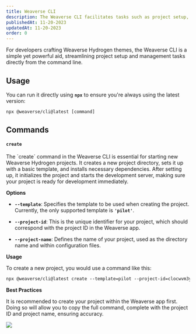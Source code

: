 ```yaml
---
title: Weaverse CLI
description: The Weaverse CLI facilitates tasks such as project setup, theme scaffolding, and other common developer operations.
publishedAt: 11-20-2023
updatedAt: 11-20-2023
order: 0
---
```


For developers crafting Weaverse Hydrogen themes, the Weaverse CLI is a simple yet powerful aid, streamlining project
setup and management tasks directly from the command line.

Usage
-----

You can run it directly using **`npx`** to ensure you're always using the latest version:

```txt data-line-numbers=false
npx @weaverse/cli@latest [command]
```

Commands
--------

#### `create`

The \`create\` command in the Weaverse CLI is essential for starting new Weaverse Hydrogen projects. It creates a new
project directory, sets it up with a basic template, and installs necessary dependencies. After setting up, it
initializes the project and starts the development server, making sure your project is ready for development
immediately.

**Options**

* **`--template`**: Specifies the template to be used when creating the project. Currently, the only supported template
  is **`'pilot'`**.

* **`--project-id`**: This is the unique identifier for your project, which should correspond with the project ID in the
  Weaverse app.

* **`--project-name`**: Defines the name of your project, used as the directory name and within configuration files.

**Usage**

To create a new project, you would use a command like this:

```txt data-line-numbers=false
npx @weaverse/cli@latest create --template=pilot --project-id=clocwvm3y08j2r79n3c44uhjh --project-name=my-hydrogen-storefront
```

**Best Practices**

It is recommended to create your project within the Weaverse app first. Doing so will allow you to copy the full
command, complete with the project ID and project name, ensuring accuracy.

![](https://downloads.intercomcdn.com/i/o/848671954/f560c61a70f6c75f88567e78/image.png)
